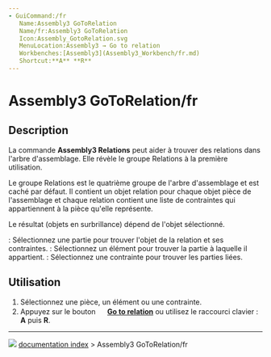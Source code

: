 ```yaml
---
- GuiCommand:/fr
   Name:Assembly3 GoToRelation
   Name/fr:Assembly3 GoToRelation
   Icon:Assembly_GotoRelation.svg
   MenuLocation:Assembly3 → Go to relation
   Workbenches:[Assembly3](Assembly3_Workbench/fr.md)
   Shortcut:**A** **R**
---
```


# Assembly3 GoToRelation/fr

## Description

La commande **Assembly3 Relations** peut aider à trouver des relations dans l\'arbre d\'assemblage. Elle révèle le groupe Relations à la première utilisation.

Le groupe Relations est le quatrième groupe de l\'arbre d\'assemblage et est caché par défaut. Il contient un objet relation pour chaque objet pièce de l\'assemblage et chaque relation contient une liste de contraintes qui appartiennent à la pièce qu\'elle représente.

Le résultat (objets en surbrillance) dépend de l\'objet sélectionné.

:   Sélectionnez une partie pour trouver l\'objet de la relation et ses contraintes.
:   Sélectionnez un élément pour trouver la partie à laquelle il appartient.
:   Sélectionnez une contrainte pour trouver les parties liées.

## Utilisation

1.  Sélectionnez une pièce, un élément ou une contrainte.
2.  Appuyez sur le bouton **<img src="images/Assembly_GotoRelation.svg" width=16px> [Go to relation](Assembly3_GoToRelation/fr.md)** ou utilisez le raccourci clavier : **A** puis **R**.



---
![](images/Right_arrow.png) [documentation index](../README.md) > Assembly3 GoToRelation/fr
